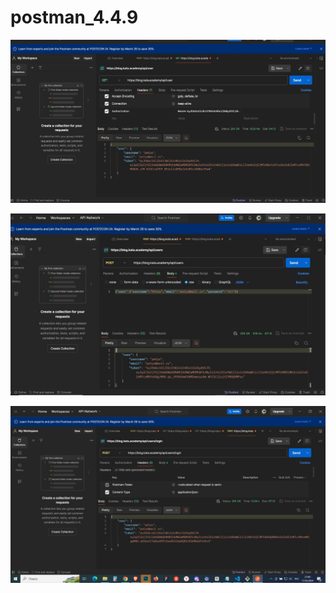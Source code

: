 # postman_4.4.9

![GETrequest](https://github.com/Lartwoods/postman_4.4.9/blob/main/get.jpg)

![POSTrequest](https://github.com/Lartwoods/postman_4.4.9/blob/main/post.jpg)

![POSTrequest](https://github.com/Lartwoods/postman_4.4.9/blob/main/postlogin.jpg)

